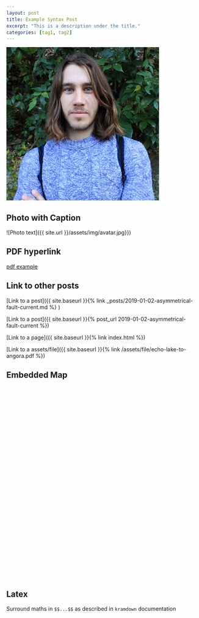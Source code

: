 ```yaml
---
layout: post
title: Example Syntax Post
excerpt: "This is a description under the title."
categories: [tag1, tag2]
---
```


![Cover](/assets/img/avatar.jpg)

## Photo with Caption 

![Photo text]({{ site.url }}/assets/img/avatar.jpg}})

## PDF hyperlink

[pdf example]({{"/assets/file/echo-lake-to-angora.pdf"}})

[//]: # (This is a comment)

## Link to other posts

[//]: # (Below, site.baseurl is optional)

[Link to a post]({{ site.baseurl }}{% link _posts/2019-01-02-asymmetrical-fault-current.md %} )

[Link to a post]({{ site.baseurl }}{% post_url 2019-01-02-asymmetrical-fault-current %})

[Link to a page]({{ site.baseurl }}{% link index.html %})

[Link to a assets/file]({{ site.baseurl }}{% link /assets/file/echo-lake-to-angora.pdf %})

## Embedded Map

<div id="map" class="map leaflet-container" style="height: 500px; position:relative;"></div>

<script>
    var map = L.map('map').setView([-118.179,36.495], 10);
    L.tileLayer('https://api.mapbox.com/styles/v1/smaroukis/cj079ohrl00012ro37wtvmoea/tiles/256/{z}/{x}/{y}?access_token=pk.eyJ1Ijoic21hcm91a2lzIiwiYSI6ImNpcTZyNW96djAwZ3BmbmtrcnZpbXRoMG0ifQ.wlaRgsckB1_vTtYKWEhZJw').addTo(map)
</script>

## Latex

Surround maths in `$$...$$` as described in `kramdown` documentation
